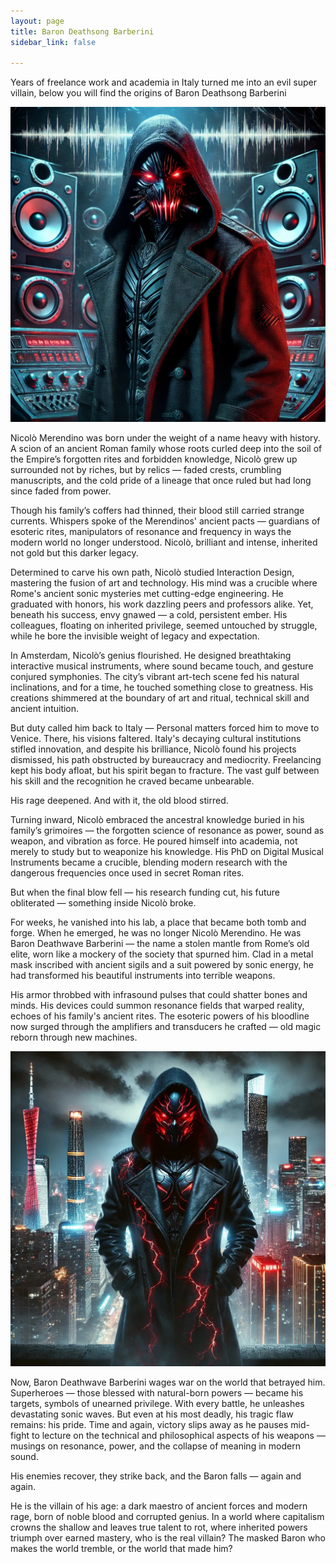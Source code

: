 ```yaml
---
layout: page
title: Baron Deathsong Barberini
sidebar_link: false

---
```




<p>
Years of freelance work and academia in Italy turned me into an evil super villain, below you will find the origins of Baron Deathsong Barberini 
</p>



<img src="img/barondeathwave2.jpeg" alt="Mountain View">


<p>
Nicolò Merendino was born under the weight of a name heavy with history. A scion of an ancient Roman family whose roots curled deep into the soil of the Empire’s forgotten rites and forbidden knowledge, Nicolò grew up surrounded not by riches, but by relics — faded crests, crumbling manuscripts, and the cold pride of a lineage that once ruled but had long since faded from power. 
</p>

<p>
Though his family’s coffers had thinned, their blood still carried strange currents. Whispers spoke of the Merendinos' ancient pacts — guardians of esoteric rites, manipulators of resonance and frequency in ways the modern world no longer understood. Nicolò, brilliant and intense, inherited not gold but this darker legacy.
</p>

<p>
Determined to carve his own path, Nicolò studied Interaction Design, mastering the fusion of art and technology. His mind was a crucible where Rome's ancient sonic mysteries met cutting-edge engineering. He graduated with honors, his work dazzling peers and professors alike. Yet, beneath his success, envy gnawed — a cold, persistent ember. His colleagues, floating on inherited privilege, seemed untouched by struggle, while he bore the invisible weight of legacy and expectation.
</p>

<p>
In Amsterdam, Nicolò’s genius flourished. He designed breathtaking interactive musical instruments, where sound became touch, and gesture conjured symphonies. The city’s vibrant art-tech scene fed his natural inclinations, and for a time, he touched something close to greatness. His creations shimmered at the boundary of art and ritual, technical skill and ancient intuition.
</p>

<p>
But duty called him back to Italy — Personal matters forced him to move to Venice. There, his visions faltered. Italy's decaying cultural institutions stifled innovation, and despite his brilliance, Nicolò found his projects dismissed, his path obstructed by bureaucracy and mediocrity. Freelancing kept his body afloat, but his spirit began to fracture. The vast gulf between his skill and the recognition he craved became unbearable.
</p>


<p>
His rage deepened. And with it, the old blood stirred.
</p>

<p>
Turning inward, Nicolò embraced the ancestral knowledge buried in his family’s grimoires — the forgotten science of resonance as power, sound as weapon, and vibration as force. He poured himself into academia, not merely to study but to weaponize his knowledge. His PhD on Digital Musical Instruments became a crucible, blending modern research with the dangerous frequencies once used in secret Roman rites.
</p>

<p>
But when the final blow fell — his research funding cut, his future obliterated — something inside Nicolò broke.
</p>

<p>
For weeks, he vanished into his lab, a place that became both tomb and forge. When he emerged, he was no longer Nicolò Merendino. He was Baron Deathwave Barberini — the name a stolen mantle from Rome’s old elite, worn like a mockery of the society that spurned him. Clad in a metal mask inscribed with ancient sigils and a suit powered by sonic energy, he had transformed his beautiful instruments into terrible weapons.
</p>
<p>
His armor throbbed with infrasound pulses that could shatter bones and minds. His devices could summon resonance fields that warped reality, echoes of his family's ancient rites. The esoteric powers of his bloodline now surged through the amplifiers and transducers he crafted — old magic reborn through new machines.
</p>


<img src="img/barondeathwave.jpeg" alt="Mountain View">

<p>
Now, Baron Deathwave Barberini wages war on the world that betrayed him. Superheroes — those blessed with natural-born powers — became his targets, symbols of unearned privilege. With every battle, he unleashes devastating sonic waves. But even at his most deadly, his tragic flaw remains: his pride. Time and again, victory slips away as he pauses mid-fight to lecture on the technical and philosophical aspects of his weapons — musings on resonance, power, and the collapse of meaning in modern sound.
</p>
<p>
His enemies recover, they strike back, and the Baron falls — again and again.
</p>
<p>
He is the villain of his age: a dark maestro of ancient forces and modern rage, born of noble blood and corrupted genius. In a world where capitalism crowns the shallow and leaves true talent to rot, where inherited powers triumph over earned mastery, who is the real villain?
The masked Baron who makes the world tremble, or the world that made him?
</p>











<p> <br> </p>









<p> <br> </p>
